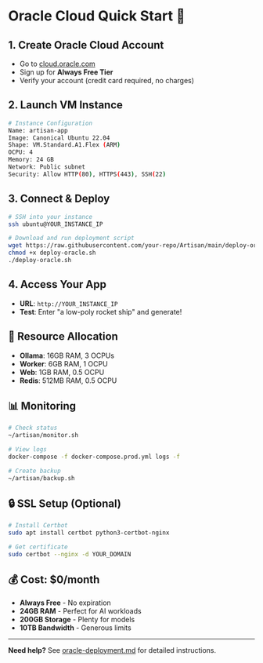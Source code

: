 # Oracle Cloud Quick Start 🚀

## 1. Create Oracle Cloud Account
- Go to [cloud.oracle.com](https://cloud.oracle.com)
- Sign up for **Always Free Tier**
- Verify your account (credit card required, no charges)

## 2. Launch VM Instance
```bash
# Instance Configuration
Name: artisan-app
Image: Canonical Ubuntu 22.04
Shape: VM.Standard.A1.Flex (ARM)
OCPU: 4
Memory: 24 GB
Network: Public subnet
Security: Allow HTTP(80), HTTPS(443), SSH(22)
```

## 3. Connect & Deploy
```bash
# SSH into your instance
ssh ubuntu@YOUR_INSTANCE_IP

# Download and run deployment script
wget https://raw.githubusercontent.com/your-repo/Artisan/main/deploy-oracle.sh
chmod +x deploy-oracle.sh
./deploy-oracle.sh
```

## 4. Access Your App
- **URL**: `http://YOUR_INSTANCE_IP`
- **Test**: Enter "a low-poly rocket ship" and generate!

## 🔧 Resource Allocation
- **Ollama**: 16GB RAM, 3 OCPUs
- **Worker**: 6GB RAM, 1 OCPU  
- **Web**: 1GB RAM, 0.5 OCPU
- **Redis**: 512MB RAM, 0.5 OCPU

## 📊 Monitoring
```bash
# Check status
~/artisan/monitor.sh

# View logs
docker-compose -f docker-compose.prod.yml logs -f

# Create backup
~/artisan/backup.sh
```

## 🔒 SSL Setup (Optional)
```bash
# Install Certbot
sudo apt install certbot python3-certbot-nginx

# Get certificate
sudo certbot --nginx -d YOUR_DOMAIN
```

## 💰 Cost: $0/month
- **Always Free** - No expiration
- **24GB RAM** - Perfect for AI workloads
- **200GB Storage** - Plenty for models
- **10TB Bandwidth** - Generous limits

---

**Need help?** See [oracle-deployment.md](oracle-deployment.md) for detailed instructions. 